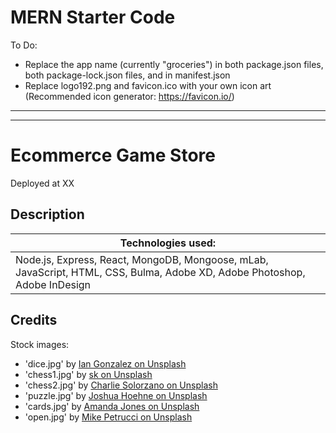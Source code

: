 # MERN Starter Code

To Do:

- Replace the app name (currently "groceries") in both package.json files, both package-lock.json files, and in manifest.json
- Replace logo192.png and favicon.ico with your own icon art (Recommended icon generator: https://favicon.io/)

---

---

# Ecommerce Game Store

Deployed at XX

## Description

| Technologies used:                                                                                                        |
| ------------------------------------------------------------------------------------------------------------------------- |
| Node.js, Express, React, MongoDB, Mongoose, mLab, JavaScript, HTML, CSS, Bulma, Adobe XD, Adobe Photoshop, Adobe InDesign |

## Credits

Stock images:

- 'dice.jpg' by [Ian Gonzalez on Unsplash](https://unsplash.com/photos/oVXMtsMejqo)
- 'chess1.jpg' by [sk on Unsplash](https://unsplash.com/photos/CNBRg1K9QvQ)
- 'chess2.jpg' by [Charlie Solorzano on Unsplash](https://unsplash.com/photos/aeXK1IeVVoI)
- 'puzzle.jpg' by [Joshua Hoehne on Unsplash](https://unsplash.com/photos/jAomkJlKwPI)
- 'cards.jpg' by [Amanda Jones on Unsplash](https://unsplash.com/photos/P787-xixGio)
- 'open.jpg' by [Mike Petrucci on Unsplash](https://unsplash.com/photos/c9FQyqIECds)
